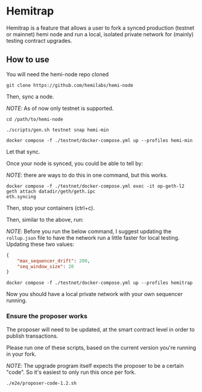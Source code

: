 # Hemitrap

Hemitrap is a feature that allows a user to fork a synced production 
(testnet or mainnet) hemi node and run a local, isolated private network
for (mainly) testing contract upgrades.

## How to use

You will need the hemi-node repo cloned

```shell
git clone https://github.com/hemilabs/hemi-node
```

Then, sync a node. 


_NOTE_: As of now only testnet is supported.

```shell
cd /path/to/hemi-node

./scripts/gen.sh testnet snap hemi-min

docker compose -f ./testnet/docker-compose.yml up --profiles hemi-min
```

Let that sync.

Once your node is synced, you could be able to tell by:

_NOTE_: there are ways to do this in one command, but this works.

```shell
docker compose -f ./testnet/docker-compose.yml exec -it op-geth-l2
geth attach datadir/geth/geth.ipc
eth.syncing
```

Then, stop your containers (ctrl+c).

Then, similar to the above, run:

_NOTE_: Before you run the below command, I suggest updating the `rollup.json`
file to have the network run a little faster for local testing. Updating these
two values:
```json
{
    "max_sequencer_drift": 200,
    "seq_window_size": 20
}
```

```shell
docker compose -f ./testnet/docker-compose.yml up --profiles hemitrap
```

Now you should have a local private network with your own sequencer running.

### Ensure the proposer works

The proposer will need to be updated, at the smart contract level in order to
publish transactions.

Please run one of these scripts, based on the current version you're running in
your fork.

_NOTE_: The upgrade program itself expects the proposer to be a certain "code".
  So it's easiest to only run this once per fork.

```shell
./e2e/proposer-code-1.2.sh
```